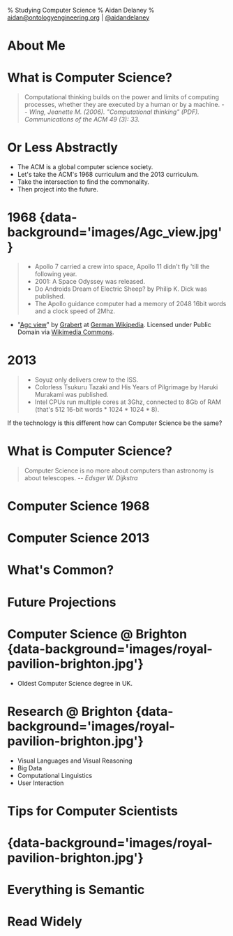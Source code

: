 % Studying Computer Science
% Aidan Delaney
% <a href="mailto:aidan@ontologyengineering.org">aidan@ontologyengineering.org</a> | <a href="http://www.twitter.com/aidandelaney">@aidandelaney</a>

# About Me

# What is Computer Science?

<blockquote>Computational thinking builds on the power and limits of computing processes, whether they are executed by a human or by a machine. -- <cite>Wing, Jeanette M. (2006). "Computational thinking" (PDF). Communications of the ACM 49 (3): 33.</cite></blockquote>

# Or Less Abstractly

* The ACM is a global computer science society.
* Let's take the ACM's 1968 curriculum and the 2013 curriculum.
* Take the intersection to find the commonality.
* Then project into the future.

# 1968 {data-background='images/Agc_view.jpg'}

> * Apollo 7 carried a crew into space, Apollo 11 didn't fly 'till the following year.
> * 2001: A Space Odyssey was released.
> * Do Androids Dream of Electric Sheep? by Philip K. Dick was published.
> * The Apollo guidance computer had a memory of 2048 16bit words and a clock speed of 2Mhz.
* "<a href="https://commons.wikimedia.org/wiki/File:Agc_view.jpg#/media/File:Agc_view.jpg">Agc view</a>" by <a href="//de.wikipedia.org/wiki/User:Grabert" class="extiw" title="de:User:Grabert">Grabert</a> at <a href="//de.wikipedia.org/wiki/" class="extiw" title="de:">German Wikipedia</a>. Licensed under Public Domain via <a href="//commons.wikimedia.org/wiki/">Wikimedia Commons</a>.

# 2013

> * Soyuz only delivers crew to the ISS.
> * Colorless Tsukuru Tazaki and His Years of Pilgrimage by Haruki Murakami was published.
> * Intel CPUs run multiple cores at 3Ghz, connected to 8Gb of RAM (that's 512 16-bit words * 1024 * 1024 * 8).

If the technology is this different how can Computer Science be the same?

# What is Computer Science?

<blockquote>Computer Science is no more about computers than astronomy is about telescopes. -- <cite>Edsger W. Dijkstra</cite></blockquote>

# Computer Science 1968


# Computer Science 2013

# What's Common?

# Future Projections

# Computer Science @ Brighton {data-background='images/royal-pavilion-brighton.jpg'}

* Oldest Computer Science degree in UK.


# Research @ Brighton {data-background='images/royal-pavilion-brighton.jpg'}

* Visual Languages and Visual Reasoning
* Big Data
* Computational Linguistics
* User Interaction

# Tips for Computer Scientists

# {data-background='images/royal-pavilion-brighton.jpg'}

# Everything is Semantic

# Read Widely

